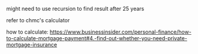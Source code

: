 
might need to use recursion to find result after 25 years

refer to chmc's calculator

how to calculate:
    https://www.businessinsider.com/personal-finance/how-to-calculate-mortgage-payment#4.-find-out-whether-you-need-private-mortgage-insurance